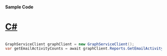#### Sample Code
# [C#](#tab/Csharp)

```C#

GraphServiceClient graphClient = new GraphServiceClient();
var getEmailActivityCounts = await graphClient.Reports.GetEmailActivityCounts().Request().GetAsync();

```
